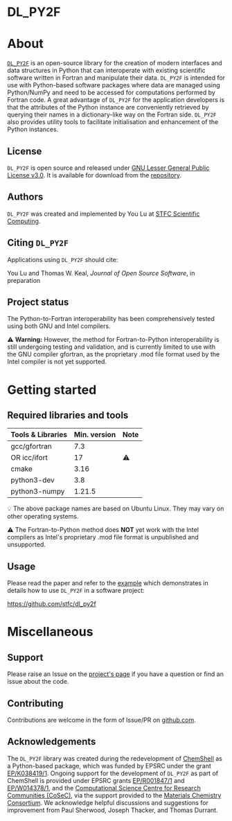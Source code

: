# DL_PY2F

# About

[`DL_PY2F`](https://github.com/stfc/dl_py2f) is an open-source library for the creation of modern interfaces and data structures in Python that can interoperate with existing scientific software written in Fortran and manipulate their data.
`DL_PY2F` is intended for use with Python-based software packages where data are managed using Python/NumPy and need to be accessed for computations performed by Fortran code. 
A great advantage of `DL_PY2F` for the application developers is that the attributes of the Python instance are conveniently retrieved by querying their names in a dictionary-like way on the Fortran side.
`DL_PY2F` also provides utility tools to facilitate initialisation and enhancement of the Python instances. 

## License

`DL_PY2F` is open source and released under [GNU Lesser General Public License v3.0](https://www.gnu.org/licenses/lgpl-3.0.en.html). It is available for download from the [repository](https://github.com/stfc/dl_py2f).

## Authors

`DL_PY2F` was created and implemented by You Lu at [STFC Scientific Computing](https://www.sc.stfc.ac.uk).

## Citing `DL_PY2F`

Applications using `DL_PY2F` should cite:

You Lu and Thomas W. Keal, *Journal of Open Source Software*, in preparation

## Project status

The Python-to-Fortran interoperability has been comprehensively tested using both GNU and Intel compilers.

:warning: **Warning:** However, the method for Fortran-to-Python interoperability is still undergoing testing and validation, and is currently limited to use with the GNU compiler gfortran, as the proprietary .mod file format used by the Intel compiler is not yet supported.

# Getting started

## Required libraries and tools


| Tools & Libraries             | Min. version | Note |
|:------------------------------|:-------------|:-----|
| gcc/gfortran                  | 7.3          |      |
| OR icc/ifort                  | 17           | :warning: |
| cmake                         | 3.16         |      |
| python3-dev                   | 3.8          |      |
| python3-numpy                 | 1.21.5       |      |

:bulb: The above package names are based on Ubuntu Linux. They may vary on other
       operating systems.

:warning: The Fortran-to-Python method does **NOT** yet work with the Intel compilers as Intel's proprietary
          .mod file format is unpublished and unsupported.

## Usage

Please read the paper and refer to the [example](https://github.com/stfc/dl_py2f) which demonstrates in details how to use `DL_PY2F` in a software project:

https://github.com/stfc/dl_py2f

# Miscellaneous

## Support

Please raise an Issue on the [project's page](https://github.com/stfc/dl_py2f) if you have a question or find an issue about the code.

## Contributing

Contributions are welcome in the form of Issue/PR on [github.com](https://github.com/stfc/dl_py2f).

## Acknowledgements

The `DL_PY2F` library was created during the redevelopment of [ChemShell](https://chemshell.org) as a Python-based package, which was funded by EPSRC under the grant [EP/K038419/1](https://gtr.ukri.org/projects?ref=EP/K038419/1). Ongoing support for the development of `DL_PY2F` as part of ChemShell is provided under EPSRC grants [EP/R001847/1](https://gtr.ukri.org/projects?ref=EP%2FR001847%2F1) and [EP/W014378/1](https://gtr.ukri.org/projects?ref=EP%2FW014378%2F1), and the [Computational Science Centre for Research Communities (CoSeC)](https://www.cosec.ac.uk), via the support provided to the [Materials Chemistry Consortium](https://mcc.hec.ac.uk). We acknowledge helpful discussions and suggestions for improvement from Paul Sherwood, Joseph Thacker, and Thomas Durrant.
